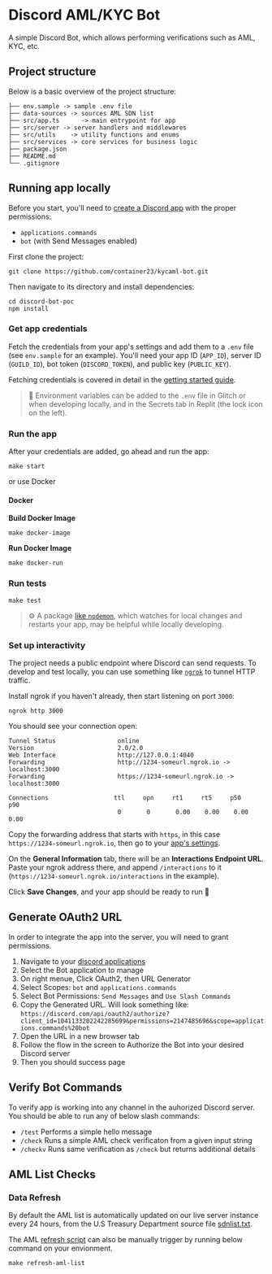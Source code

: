 # Discord AML/KYC Bot

A simple Discord Bot, which allows performing verifications such as AML, KYC, etc.

## Project structure
Below is a basic overview of the project structure:

```
├── env.sample -> sample .env file
├── data-sources -> sources AML SDN list 
├── src/app.ts      -> main entrypoint for app
├── src/server -> server handlers and middlewares
├── src/utils    -> utility functions and enums
├── src/services -> core services for business logic
├── package.json
├── README.md
└── .gitignore
```

## Running app locally

Before you start, you'll need to [create a Discord app](https://discord.com/developers/applications) with the proper permissions:
- `applications.commands`
- `bot` (with Send Messages enabled)

First clone the project:
```
git clone https://github.com/container23/kycaml-bot.git
```

Then navigate to its directory and install dependencies:
```
cd discord-bot-poc
npm install
```
### Get app credentials

Fetch the credentials from your app's settings and add them to a `.env` file (see `env.sample` for an example). You'll need your app ID (`APP_ID`), server ID (`GUILD_ID`), bot token (`DISCORD_TOKEN`), and public key (`PUBLIC_KEY`).

Fetching credentials is covered in detail in the [getting started guide](https://discord.com/developers/docs/getting-started).

> 🔑 Environment variables can be added to the `.env` file in Glitch or when developing locally, and in the Secrets tab in Replit (the lock icon on the left).

### Run the app

After your credentials are added, go ahead and run the app:

```
make start
```
or use Docker

#### Docker 

**Build Docker Image**

```
make docker-image
```

**Run Docker Image**

```
make docker-run
```

### Run tests

```
make test
```

> ⚙️ A package [like `nodemon`](https://github.com/remy/nodemon), which watches for local changes and restarts your app, may be helpful while locally developing.

### Set up interactivity

The project needs a public endpoint where Discord can send requests. To develop and test locally, you can use something like [`ngrok`](https://ngrok.com/) to tunnel HTTP traffic.

Install ngrok if you haven't already, then start listening on port `3000`:

```
ngrok http 3000
```

You should see your connection open:

```
Tunnel Status                 online
Version                       2.0/2.0
Web Interface                 http://127.0.0.1:4040
Forwarding                    http://1234-someurl.ngrok.io -> localhost:3000
Forwarding                    https://1234-someurl.ngrok.io -> localhost:3000

Connections                  ttl     opn     rt1     rt5     p50     p90
                              0       0       0.00    0.00    0.00    0.00
```

Copy the forwarding address that starts with `https`, in this case `https://1234-someurl.ngrok.io`, then go to your [app's settings](https://discord.com/developers/applications).

On the **General Information** tab, there will be an **Interactions Endpoint URL**. Paste your ngrok address there, and append `/interactions` to it (`https://1234-someurl.ngrok.io/interactions` in the example).

Click **Save Changes**, and your app should be ready to run 🚀

## Generate OAuth2 URL

In order to integrate the app into the server, you will need to grant permissions.

1) Navigate to your [discord applications](https://discord.com/developers/applications)
2) Select the Bot application to manage
3) On right menue, Click OAuth2, then URL Generator
4) Select Scopes: `bot` and `applications.commands`
5) Select Bot Permissions: `Send Messages` and `Use Slash Commands`
6) Copy the Generated URL. Will look something like: `https://discord.com/api/oauth2/authorize?client_id=1041133202242285699&permissions=2147485696&scope=applications.commands%20bot`
7) Open the URL in a new browser tab
8) Follow the flow in the screen to Authorize the Bot into your desired Discord server
9) Then you should success page

## Verify Bot Commands

To verify app is working into any channel in the auhorized Discord server. You should be able to run any of below slash commands:

- `/test` Performs a simple hello message
- `/check` Runs a simple AML check verificaton from a given input string
- `/checkv` Runs same verification as `/check` but returns additional details

## AML List Checks

### Data Refresh

By default the AML list is automatically updated on our live server instance every 24 hours, from the U.S Treasury Department source file [sdnlist.txt](https://www.treasury.gov/ofac/downloads/sdnlist.txt).

The AML [refresh script](./scripts/refresh-aml-list.sh) can also be manually trigger by running below command on your envionment.

```
make refresh-aml-list
```